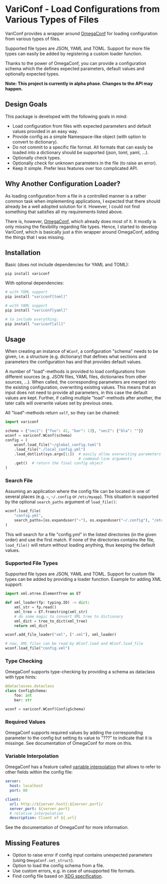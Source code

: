 VariConf - Load Configurations from Various Types of Files
==========================================================

VariConf provides a wrapper around [OmegaConf](https://omegaconf.readthedocs.io) for
loading configuration from various types of files.

Supported file types are JSON, YAML and TOML.  Support for more file types can easily be
added by registering a custom loader function.

Thanks to the power of OmegaConf, you can provide a configuration schema which the
defines expected parameters, default values and optionally expected types.

**Note: This project is currently in alpha phase.  Changes to the API may happen.**


Design Goals
------------

This package is developed with the following goals in mind:

- Load configuration from files with expected parameters and default values provided in
  an easy way.
- Provide config as a simple Namespace-like object (with option to convert to
  dictionary).
- Do not commit to a specific file format.  All formats that can easily be loaded into a
  dictionary should be supported (json, toml, yaml, ...).
- Optionally check types.
- Optionally check for unknown parameters in the file (to raise an error).
- Keep it simple.  Prefer less features over too complicated API.


Why Another Configuration Loader?
---------------------------------

As loading configuration from a file in a controlled manner is a rather common task when
implementing applications, I expected that there should already be a well adopted
solution for it.  However, I could not find something that satisfies all my requirements
listed above.

There is, however, [OmegaConf](https://omegaconf.readthedocs.io), which already does
most of it.  It mostly is only missing the flexibility regarding file types.
Hence, I started to develop VariConf, which is basically just a thin wrapper around
OmegaConf, adding the things that I was missing.


Installation
------------

Basic (does not include dependencies for YAML and TOML):
```
pip install variconf
```

With optional dependencies:
```bash
# with TOML support
pip install "variconf[toml]"

# with YAML support
pip install "variconf[yaml]"

# to include everything:
pip install "variconf[all]"
```


Usage
-----

When creating an instance of `WConf`, a configuration "schema" needs to be given,
i.e. a structure (e.g. dictionary) that defines what sections and parameters the
configuration has and that provides default values.

A number of "load"-methods is provided to load configurations from different sources
(e.g. JSON files, YAML files, dictionaries from other sources, ...).  When called,
the corresponding parameters are merged into the existing configuration, overwriting
existing values.  This means that an input does not need to provide all parameters,
in this case the default values are kept.  Further, if calling multiple
"load"-methods after another, the later calls will overwrite values set by previous
ones.

All "load"-methods return ``self``, so they can be chained:

```python
import variconf

schema = {"sec1": {"foo": 42, "bar": 13}, "sec2": {"bla": ""}}
wconf = variconf.WConf(schema)
config = (
    wconf.load_file("~/global_config.toml")
    .load_file("./local_config.yml")
    .load_dotlist(sys.argv[1:])  # easily allow overwriting parameters via
                                 # command-line arguments
    .get()  # return the final config object
)
```


### Search File

Assuming an application where the config file can be located in one of several places
(e.g. `~`, `~/.config` or `/etc/myapp`).  This situation is supported by the optional
`search_paths` argument of `load_file()`:

```python
wconf.load_file(
    "config.yml",
    search_paths=[os.expanduser("~"), os.expanduser("~/.config"), "/etc/myapp"],
)
```
This will search for a file "config.yml" in the listed directories (in the given order)
and use the first match.  If none of the directories contains the file, `load_file()`
will return without loading anything, thus keeping the default values.


### Supported File Types

Supported file types are JSON, YAML and TOML.  Support for custom file types can be
added by providing a loader function.  Example for adding XML support:

```python
import xml.etree.ElementTree as ET

def xml_loader(fp: typing.IO) -> dict:
    xml_str = fp.read()
    xml_tree = ET.fromstring(xml_str)
    # do some magic to convert XML tree to dictionary
    xml_dict = tree_to_dict(xml_tree)
    return xml_dict

wconf.add_file_loader("xml", [".xml"], xml_loader)

# now, XML files can be read by WConf.load and WConf.load_file
wconf.load_file("config.xml")
```


### Type Checking

OmegaConf supports type-checking by providing a schema as dataclass with type hints:

```python
@dataclasses.dataclass
class ConfigSchema:
    foo: int
    bar: str

wconf = variconf.WConf(ConfigSchema)
```

### Required Values

OmegaConf supports required values by adding the corresponding parameter to the config
but setting its value to "???" to indicate that it is missinge.  See documentation of
OmegaConf for more on this.


### Variable Interpolation

OmegaConf has a feature called [variable interpolation](https://omegaconf.readthedocs.io/en/latest/usage.html#variable-interpolation)
that allows to refer to other fields within the config file:

```yaml
server:
  host: localhost
  port: 80

client:
  url: http://${server.host}:${server.port}/
  server_port: ${server.port}
  # relative interpolation
  description: Client of ${.url}
```
See the documentation of OmegaConf for more information.


Missing Features
----------------

- Option to raise error if config input contains unexpected parameters (using
  `OmegaConf.set_struct`).
- Option to load the config schema from a file.
- Use custom errors, e.g. in case of unsupported file formats.
- Find config file based on [XDG specification](https://specifications.freedesktop.org/basedir-spec/basedir-spec-latest.html).
